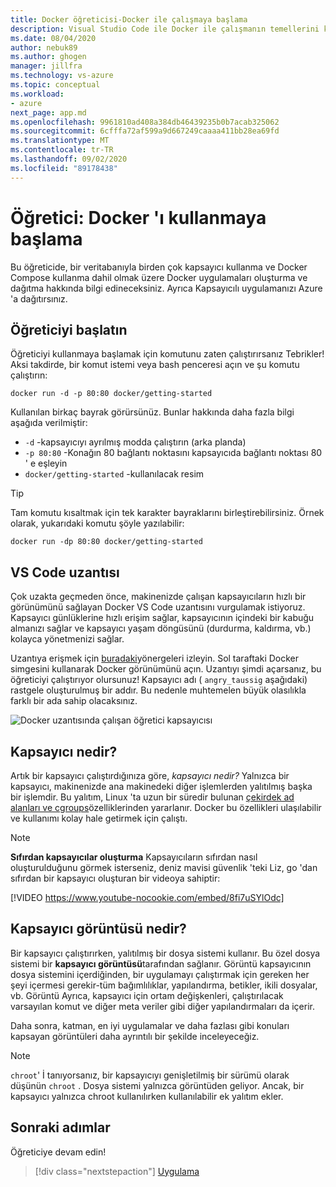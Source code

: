```yaml
---
title: Docker öğreticisi-Docker ile çalışmaya başlama
description: Visual Studio Code ile Docker ile çalışmanın temellerini kapsayan çok adımlı bir öğretici.
ms.date: 08/04/2020
author: nebuk89
ms.author: ghogen
manager: jillfra
ms.technology: vs-azure
ms.topic: conceptual
ms.workload:
- azure
next_page: app.md
ms.openlocfilehash: 9961810ad408a384db46439235b0b7acab325062
ms.sourcegitcommit: 6cfffa72af599a9d667249caaaa411bb28ea69fd
ms.translationtype: MT
ms.contentlocale: tr-TR
ms.lasthandoff: 09/02/2020
ms.locfileid: "89178438"
---
```

# <a name="tutorial-get-started-with-docker"></a>Öğretici: Docker 'ı kullanmaya başlama

Bu öğreticide, bir veritabanıyla birden çok kapsayıcı kullanma ve Docker Compose kullanma dahil olmak üzere Docker uygulamaları oluşturma ve dağıtma hakkında bilgi edineceksiniz. Ayrıca Kapsayıcılı uygulamanızı Azure 'a dağıtırsınız.

## <a name="start-the-tutorial"></a>Öğreticiyi başlatın

Öğreticiyi kullanmaya başlamak için komutunu zaten çalıştırırsanız Tebrikler!  Aksi takdirde, bir komut istemi veya bash penceresi açın ve şu komutu çalıştırın:

```cli
docker run -d -p 80:80 docker/getting-started
```

Kullanılan birkaç bayrak görürsünüz. Bunlar hakkında daha fazla bilgi aşağıda verilmiştir:

- `-d` -kapsayıcıyı ayrılmış modda çalıştırın (arka planda)
- `-p 80:80` -Konağın 80 bağlantı noktasını kapsayıcıda bağlantı noktası 80 ' e eşleyin
- `docker/getting-started` -kullanılacak resim

> [!TIP]
> Tam komutu kısaltmak için tek karakter bayraklarını birleştirebilirsiniz.
> Örnek olarak, yukarıdaki komutu şöyle yazılabilir:
>
> ```cli
> docker run -dp 80:80 docker/getting-started
> ```

## <a name="the-vs-code-extension"></a>VS Code uzantısı

Çok uzakta geçmeden önce, makinenizde çalışan kapsayıcıların hızlı bir görünümünü sağlayan Docker VS Code uzantısını vurgulamak istiyoruz. Kapsayıcı günlüklerine hızlı erişim sağlar, kapsayıcının içindeki bir kabuğu almanızı sağlar ve kapsayıcı yaşam döngüsünü (durdurma, kaldırma, vb.) kolayca yönetmenizi sağlar.

Uzantıya erişmek için [buradaki](https://code.visualstudio.com/docs/containers/overview)yönergeleri izleyin. Sol taraftaki Docker simgesini kullanarak Docker görünümünü açın. Uzantıyı şimdi açarsanız, bu öğreticiyi çalıştırıyor olursunuz! Kapsayıcı adı ( `angry_taussig` aşağıdaki) rastgele oluşturulmuş bir addır. Bu nedenle muhtemelen büyük olasılıkla farklı bir ada sahip olacaksınız.

![Docker uzantısında çalışan öğretici kapsayıcısı](media/vs-tutorial-in-extension.png)

## <a name="what-is-a-container"></a>Kapsayıcı nedir?

Artık bir kapsayıcı çalıştırdığınıza göre, *kapsayıcı nedir?* Yalnızca bir kapsayıcı, makinenizde ana makinedeki diğer işlemlerden yalıtılmış başka bir işlemdir. Bu yalıtım, Linux 'ta uzun bir süredir bulunan [çekirdek ad alanları ve cgroups](https://medium.com/@saschagrunert/demystifying-containers-part-i-kernel-space-2c53d6979504)özelliklerinden yararlanır. Docker bu özellikleri ulaşılabilir ve kullanımı kolay hale getirmek için çalıştı.

> [!NOTE]
> **Sıfırdan kapsayıcılar oluşturma** Kapsayıcıların sıfırdan nasıl oluşturulduğunu görmek isterseniz, deniz mavisi güvenlik 'teki Liz, go 'dan sıfırdan bir kapsayıcı oluşturan bir videoya sahiptir:
>
> [!VIDEO https://www.youtube-nocookie.com/embed/8fi7uSYlOdc]

## <a name="what-is-a-container-image"></a>Kapsayıcı görüntüsü nedir?

Bir kapsayıcı çalıştırırken, yalıtılmış bir dosya sistemi kullanır. Bu özel dosya sistemi bir **kapsayıcı görüntüsü**tarafından sağlanır. Görüntü kapsayıcının dosya sistemini içerdiğinden, bir uygulamayı çalıştırmak için gereken her şeyi içermesi gerekir-tüm bağımlılıklar, yapılandırma, betikler, ikili dosyalar, vb. Görüntü Ayrıca, kapsayıcı için ortam değişkenleri, çalıştırılacak varsayılan komut ve diğer meta veriler gibi diğer yapılandırmaları da içerir.

Daha sonra, katman, en iyi uygulamalar ve daha fazlası gibi konuları kapsayan görüntüleri daha ayrıntılı bir şekilde inceleyeceğiz.

> [!NOTE]
> `chroot`' İ tanıyorsanız, bir kapsayıcıyı genişletilmiş bir sürümü olarak düşünün `chroot` . Dosya sistemi yalnızca görüntüden geliyor. Ancak, bir kapsayıcı yalnızca chroot kullanılırken kullanılabilir ek yalıtım ekler.

## <a name="next-steps"></a>Sonraki adımlar

Öğreticiye devam edin!

> [!div class="nextstepaction"]
> [Uygulama](your-application.md)
